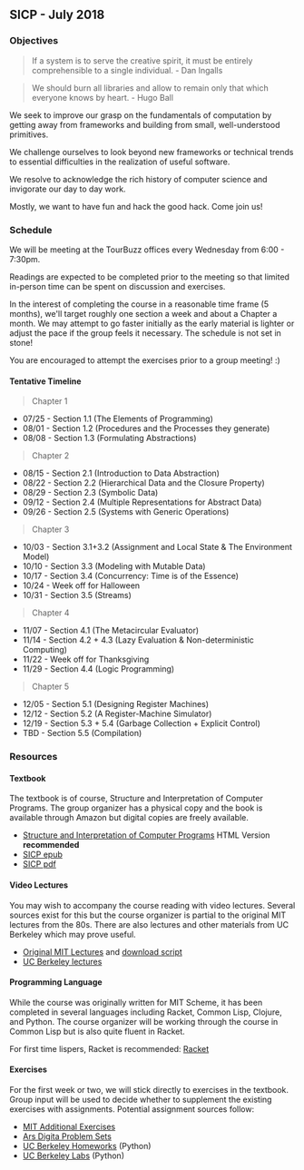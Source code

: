 ## SICP - July 2018

### Objectives

> If a system is to serve the creative spirit, it must be entirely comprehensible to a single individual. - Dan Ingalls

> We should burn all libraries and allow to remain only that which everyone knows by heart. - Hugo Ball

We seek to improve our grasp on the fundamentals of computation by getting away from frameworks and building from small, well-understood primitives.

We challenge ourselves to look beyond new frameworks or technical trends to essential difficulties in the realization of useful software.

We resolve to acknowledge the rich history of computer science and invigorate our day to day work.

Mostly, we want to have fun and hack the good hack. Come join us!

### Schedule

We will be meeting at the TourBuzz offices every Wednesday from 6:00 - 7:30pm.

Readings are expected to be completed prior to the meeting so that limited
in-person time can be spent on discussion and exercises.

In the interest of completing the course in a reasonable time frame (5 months),
we'll target roughly one section a week and about a Chapter a month. We may attempt
to go faster initially as the early material is lighter or adjust the pace if the
group feels it necessary. The schedule is not set in stone!

You are encouraged to attempt the exercises prior to a group meeting! :)

#### Tentative Timeline

> Chapter 1

* 07/25 - Section 1.1 (The Elements of Programming)
* 08/01 - Section 1.2 (Procedures and the Processes they generate)
* 08/08 - Section 1.3 (Formulating Abstractions)

> Chapter 2

* 08/15 - Section 2.1 (Introduction to Data Abstraction)
* 08/22 - Section 2.2 (Hierarchical Data and the Closure Property)
* 08/29 - Section 2.3 (Symbolic Data)
* 09/12 - Section 2.4 (Multiple Representations for Abstract Data)
* 09/26 - Section 2.5 (Systems with Generic Operations)

> Chapter 3

* 10/03 - Section 3.1+3.2 (Assignment and Local State & The Environment Model)
* 10/10 - Section 3.3 (Modeling with Mutable Data)
* 10/17 - Section 3.4 (Concurrency: Time is of the Essence)
* 10/24 - Week off for Halloween
* 10/31 - Section 3.5 (Streams)

> Chapter 4

* 11/07 - Section 4.1 (The Metacircular Evaluator)
* 11/14 - Section 4.2 + 4.3 (Lazy Evaluation & Non-deterministic Computing)
* 11/22 - Week off for Thanksgiving
* 11/29 - Section 4.4 (Logic Programming)

> Chapter 5

* 12/05 - Section 5.1 (Designing Register Machines)
* 12/12 - Section 5.2 (A Register-Machine Simulator)
* 12/19 - Section 5.3 + 5.4 (Garbage Collection + Explicit Control)
* TBD - Section 5.5 (Compilation)

### Resources

#### Textbook

The textbook is of course, Structure and Interpretation of Computer Programs.
The group organizer has a physical copy and the book is available through Amazon
but digital copies are freely available.

* [Structure and Interpretation of Computer Programs][sicp-web] HTML Version **recommended**
* [SICP epub][sicp-epub]
* [SICP pdf][sicp-pdf]

[sicp-web]: https://sarabander.github.io/sicp/
[sicp-epub]: https://github.com/sarabander/sicp-epub/blob/master/sicp.epub?raw=true
[sicp-pdf]: https://github.com/sarabander/sicp-pdf/raw/master/sicp.pdf

#### Video Lectures

You may wish to accompany the course reading with video lectures. Several sources
exist for this but the course organizer is partial to the original MIT lectures from the
80s. There are also lectures and other materials from UC Berkeley which may prove useful.

* [Original MIT Lectures][mit-lectures] and [download script][script]
* [UC Berkeley lectures][cs-61a]


[mit-lectures]: https://ocw.mit.edu/courses/electrical-engineering-and-computer-science/6-001-structure-and-interpretation-of-computer-programs-spring-2005/video-lectures/
[script]: https://gist.github.com/simlun/4014494
[cs-61a]: https://www.youtube.com/user/papajohnno/playlists

#### Programming Language

While the course was originally written for MIT Scheme, it has been completed in several
languages including Racket, Common Lisp, Clojure, and Python. The course organizer will
be working through the course in Common Lisp but is also quite fluent in Racket.

For first time lispers, Racket is recommended: [Racket](https://download.racket-lang.org/)

#### Exercises

For the first week or two, we will stick directly to exercises in the textbook.
Group input will be used to decide whether to supplement the existing exercises
with assignments. Potential assignment sources follow:

* [MIT Additional Exercises][mit-exercises]
* [Ars Digita Problem Sets][aduni-exercises]
* [UC Berkeley Homeworks][ucb-exercises] (Python)
* [UC Berkeley Labs][ucb-labs] (Python)

[mit-exercises]: https://mitpress.mit.edu/sites/default/files/sicp/psets/index.html
[aduni-exercises]: http://www.aduni.org/courses/sicp/index.php?view=cw
[ucb-exercises]: https://inst.eecs.berkeley.edu/~cs61a/sp18/hw/
[ucb-labs]: https://inst.eecs.berkeley.edu/~cs61a/sp18/labs/
